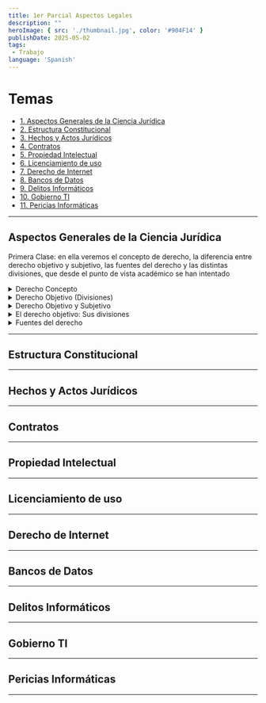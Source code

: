 ```yaml
---
title: 1er Parcial Aspectos Legales
description: ""
heroImage: { src: './thumbnail.jpg', color: '#904F14' }
publishDate: 2025-05-02
tags: 
 - Trabajo
language: 'Spanish'
---
```



# Temas

- [1. Aspectos Generales de la Ciencia Jurídica]()
- [2. Estructura Constitucional]()
- [3. Hechos y Actos Jurídicos]()
- [4. Contratos]()
- [5. Propiedad Intelectual]()
- [6. Licenciamiento de uso]()
- [7. Derecho de Internet]()
- [8. Bancos de Datos]()
- [9. Delitos Informáticos]()
- [10. Gobierno TI]()
- [11. Pericias Informáticas]()

---

## Aspectos Generales de la Ciencia Jurídica

Primera Clase: en ella veremos el concepto de derecho, la diferencia entre derecho objetivo y subjetivo, las fuentes del derecho y las distintas divisiones, que desde el punto de vista académico se han intentado 


<details><summary>Derecho Concepto</summary>


- Conjunto Organizado de Normas
- Emanadas de un poder estatal competente
- Percibidas por la población como obligatorias

El derecho es un concepto complejo y discutido, con distintas definiciones según la filosofía adoptada. Puede verse como un conjunto de normas justas, como un sistema de sanciones, o como una construcción social. Estas definiciones muchas veces reflejan posturas morales o filosóficas y no siempre ayudan a entender un sistema jurídico concreto.

Para evitar confusiones, se puede definir al **ordenamiento jurídico** como:
**“El conjunto organizado de normas, creadas por un poder estatal competente, y percibidas como obligatorias por la sociedad.”**

Esta definición incluye tres aspectos clave:

1. **Organización:** Las normas tienen jerarquías que permiten resolver conflictos legales.
2. **Origen estatal:** Las normas provienen del Estado o son reconocidas por él.
3. **Obligatoriedad y sanción:** El Estado impone las normas y castiga su incumplimiento, evitando la justicia por mano propia.

En resumen, el derecho regula la conducta social mediante normas impuestas y garantizadas por el Estado.


</details>

<details><summary>Derecho Objetivo (Divisiones) </summary>

Derecho de Fondo y Forma
Derecho Publico y Privado

- Derecho Publico:
    - Derecho Penal
    - Derecho Administrativo
    - Derecho Constitucional
- Derecho Privado
    - Derecho Civil
    - Derecho Comercial
    - Derecho Laboral

</details>

<details><summary>Derecho Objetivo y Subjetivo </summary>

La palabra **derecho** tiene dos sentidos:

* **Derecho objetivo**: es el conjunto de normas generales y vigentes en un país.
* **Derecho subjetivo**: es la facultad individual de exigir algo a otro conforme a esas normas.

Ambos están relacionados: el derecho subjetivo surge del objetivo y lo aplica a situaciones concretas.

Respecto a su naturaleza, las teorías clásicas dicen que el derecho subjetivo es una expresión de la voluntad reconocida legalmente. Sin embargo, esta visión fue criticada por permitir abusos. Von Ihering propuso que es un “interés jurídicamente protegido”, dando origen a la doctrina del **abuso del derecho**.

Desde una postura distinta, Kelsen negó la existencia de derechos subjetivos como tales: para él, solo existen obligaciones impuestas por la norma.

A pesar del debate teórico, el derecho subjetivo cumple funciones prácticas clave, especialmente en el derecho procesal, al definir quién puede reclamar un derecho (legitimación activa).

</details>

<details><summary>El derecho objetivo: Sus divisiones</summary>

Aunque el orden jurídico es un solo sistema, para su estudio se lo divide en ramas, estas divisiones son arbitrarias y muchas veces se combinan en la práctica. Las principales clasificaciones son:

**A. Derecho de fondo y de forma:**

* **Derecho de fondo o sustancial:** define derechos y relaciones entre personas.
* **Derecho de forma o procesal:** regula cómo se resuelven disputas ante una autoridad.
* En Argentina, la Nación legisla el fondo, y las provincias la forma.

**B. Derecho público y privado:**

**Derecho Público:**

Regula las funciones del Estado como poder público. No se basa en relaciones de igualdad. Incluye:

* **Derecho Constitucional:** analiza la estructura del poder estatal y la interpretación de la Constitución.
* **Derecho Penal:** establece delitos y sanciones.
* **Derecho Internacional Público:** rige las relaciones entre Estados.
* **Derecho Administrativo:** regula el funcionamiento de la administración pública.

**Derecho Privado:**

Regula relaciones entre particulares en igualdad. Protege principalmente intereses económicos. Pero hoy día incorpora elementos públicos para evitar abusos (por ejemplo, proteger al consumidor o al trabajador). Incluye:

* **Derecho Civil:** regula relaciones entre personas como la familia, propiedad, contratos y derechos personalísimos. Es la rama más antigua.
* **Derecho Comercial:** regula empresas y actos de comercio.
* **Derecho Laboral:** regula el trabajo. Aunque nació del derecho civil, tiene fuerte intervención estatal, por lo que se considera una rama **mixta** entre lo público y lo privado.


</details>

<details><summary>Fuentes del derecho</summary>

</details>

---

## Estructura Constitucional

---

## Hechos y Actos Jurídicos

---

## Contratos

---

## Propiedad Intelectual

---

## Licenciamiento de uso

---

## Derecho de Internet

---

## Bancos de Datos

---

## Delitos Informáticos

---

## Gobierno TI

---

## Pericias Informáticas

---
